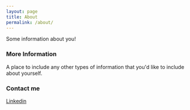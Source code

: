 ```yaml
---
layout: page
title: About
permalink: /about/
---
```


Some information about you!

### More Information

A place to include any other types of information that you'd like to include about yourself.

### Contact me

[Linkedin](https://www.linkedin.com/in/daniel-castro-palomares-73a9032a/)
